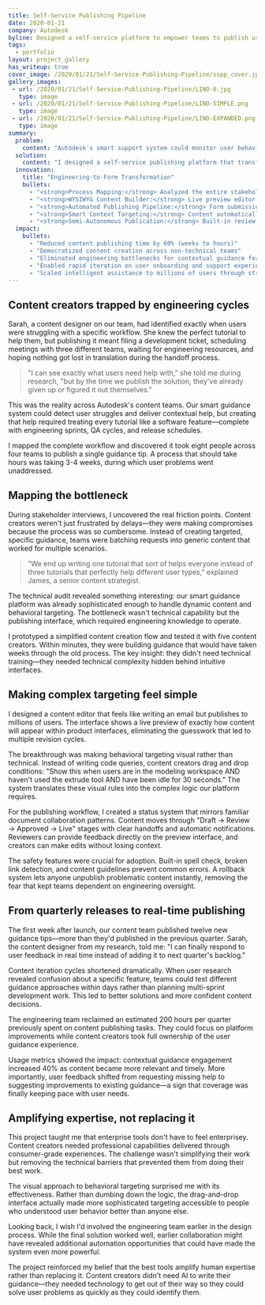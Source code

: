 ```yaml
---
title: Self-Service Publishing Pipeline
date: 2020-01-21
company: Autodesk
byline: Designed a self-service platform to empower teams to publish user-facing "Insights" and guidance content
tags:
  - portfolio
layout: project_gallery
has_writeup: true
cover_image: /2020/01/21/Self-Service-Publishing-Pipeline/sspp_cover.jpg
gallery_images:
 - url: /2020/01/21/Self-Service-Publishing-Pipeline/LINO-0.jpg
   type: image
 - url: /2020/01/21/Self-Service-Publishing-Pipeline/LINO-SIMPLE.png
   type: image
 - url: /2020/01/21/Self-Service-Publishing-Pipeline/LINO-EXPANDED.png
   type: image
summary:
  problem:
    content: "Autodesk's smart support system could monitor user behavior and deliver contextual guidance, but publishing new content required full engineering cycles. Every tutorial, efficiency tip, or onboarding flow needed scheduled meetings, resource allocation, wiki documentation, and cross-team coordination. This meant intelligent features that could help millions of users were bottlenecked by a process designed for major feature releases."
  solution:
    content: "I designed a self-service publishing platform that transforms content creation from engineering projects into simple form submissions. Content creators can now build contextual guidance using a WYSIWYG editor, see live previews, and publish directly to millions of users—all without touching code."
  innovation:
    title: "Engineering-to-Form Transformation"
    bullets:
      - "<strong>Process Mapping:</strong> Analyzed the entire stakeholder lifecycle for creating one 'Insight' and automated every step"
      - "<strong>WYSIWYG Content Builder:</strong> Live preview editor that shows exactly how content will appear in-product"
      - "<strong>Automated Publishing Pipeline:</strong> Form submission triggers the entire technical process that previously required engineering coordination"
      - "<strong>Smart Context Targeting:</strong> Content automatically surfaces to relevant users based on behavioral monitoring"
      - "<strong>Semi-Autonomous Publication:</strong> Built-in review workflows with rollback capabilities eliminate dev dependency"
  impact:
    bullets:
      - "Reduced content publishing time by 60% (weeks to hours)"
      - "Democratized content creation across non-technical teams"
      - "Eliminated engineering bottlenecks for contextual guidance features"
      - "Enabled rapid iteration on user onboarding and support experiences"
      - "Scaled intelligent assistance to millions of users through streamlined content pipeline"
---
```


## Content creators trapped by engineering cycles

Sarah, a content designer on our team, had identified exactly when users were struggling with a specific workflow. She knew the perfect tutorial to help them, but publishing it meant filing a development ticket, scheduling meetings with three different teams, waiting for engineering resources, and hoping nothing got lost in translation during the handoff process.

> "I can see exactly what users need help with," she told me during research, "but by the time we publish the solution, they've already given up or figured it out themselves."

This was the reality across Autodesk's content teams. Our smart guidance system could detect user struggles and deliver contextual help, but creating that help required treating every tutorial like a software feature—complete with engineering sprints, QA cycles, and release schedules.

I mapped the complete workflow and discovered it took eight people across four teams to publish a single guidance tip. A process that should take hours was taking 3-4 weeks, during which user problems went unaddressed.

## Mapping the bottleneck

During stakeholder interviews, I uncovered the real friction points. Content creators weren't just frustrated by delays—they were making compromises because the process was so cumbersome. Instead of creating targeted, specific guidance, teams were batching requests into generic content that worked for multiple scenarios.

> "We end up writing one tutorial that sort of helps everyone instead of three tutorials that perfectly help different user types," explained James, a senior content strategist.

The technical audit revealed something interesting: our smart guidance platform was already sophisticated enough to handle dynamic content and behavioral targeting. The bottleneck wasn't technical capability but the publishing interface, which required engineering knowledge to operate.

I prototyped a simplified content creation flow and tested it with five content creators. Within minutes, they were building guidance that would have taken weeks through the old process. The key insight: they didn't need technical training—they needed technical complexity hidden behind intuitive interfaces.

## Making complex targeting feel simple

I designed a content editor that feels like writing an email but publishes to millions of users. The interface shows a live preview of exactly how content will appear within product interfaces, eliminating the guesswork that led to multiple revision cycles.

The breakthrough was making behavioral targeting visual rather than technical. Instead of writing code queries, content creators drag and drop conditions: "Show this when users are in the modeling workspace AND haven't used the extrude tool AND have been idle for 30 seconds." The system translates these visual rules into the complex logic our platform requires.

For the publishing workflow, I created a status system that mirrors familiar document collaboration patterns. Content moves through "Draft → Review → Approved → Live" stages with clear handoffs and automatic notifications. Reviewers can provide feedback directly on the preview interface, and creators can make edits without losing context.

The safety features were crucial for adoption. Built-in spell check, broken link detection, and content guidelines prevent common errors. A rollback system lets anyone unpublish problematic content instantly, removing the fear that kept teams dependent on engineering oversight.

## From quarterly releases to real-time publishing

The first week after launch, our content team published twelve new guidance tips—more than they'd published in the previous quarter. Sarah, the content designer from my research, told me: "I can finally respond to user feedback in real time instead of adding it to next quarter's backlog."

Content iteration cycles shortened dramatically. When user research revealed confusion about a specific feature, teams could test different guidance approaches within days rather than planning multi-sprint development work. This led to better solutions and more confident content decisions.

The engineering team reclaimed an estimated 200 hours per quarter previously spent on content publishing tasks. They could focus on platform improvements while content creators took full ownership of the user guidance experience.

Usage metrics showed the impact: contextual guidance engagement increased 40% as content became more relevant and timely. More importantly, user feedback shifted from requesting missing help to suggesting improvements to existing guidance—a sign that coverage was finally keeping pace with user needs.

## Amplifying expertise, not replacing it

This project taught me that enterprise tools don't have to feel enterprisey. Content creators needed professional capabilities delivered through consumer-grade experiences. The challenge wasn't simplifying their work but removing the technical barriers that prevented them from doing their best work.

The visual approach to behavioral targeting surprised me with its effectiveness. Rather than dumbing down the logic, the drag-and-drop interface actually made more sophisticated targeting accessible to people who understood user behavior better than anyone else.

Looking back, I wish I'd involved the engineering team earlier in the design process. While the final solution worked well, earlier collaboration might have revealed additional automation opportunities that could have made the system even more powerful.

The project reinforced my belief that the best tools amplify human expertise rather than replacing it. Content creators didn't need AI to write their guidance—they needed technology to get out of their way so they could solve user problems as quickly as they could identify them.
